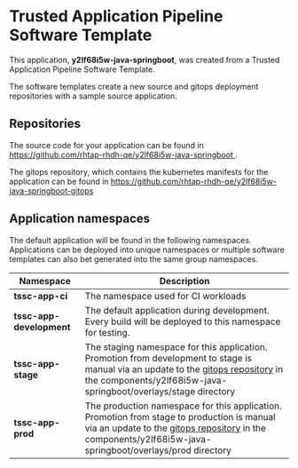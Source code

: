 # Trusted Application Pipeline Software Template

This application, **y2lf68i5w-java-springboot**, was created from a Trusted Application Pipeline Software Template.

The software templates create a new source and gitops deployment repositories with a sample source application. 

## Repositories

The source code for your application can be found in [https://github.com/rhtap-rhdh-qe/y2lf68i5w-java-springboot ](https://github.com/rhtap-rhdh-qe/y2lf68i5w-java-springboot ).
 
The gitops repository, which contains the kubernetes manifests for the application can be found in 
[https://github.com/rhtap-rhdh-qe/y2lf68i5w-java-springboot-gitops ](https://github.com/rhtap-rhdh-qe/y2lf68i5w-java-springboot-gitops ) 

## Application namespaces 

The default application will be found in the following namespaces. Applications can be deployed into unique namespaces or multiple software templates can also bet generated into the same group namespaces.  

|  Namespace   |  Description   |  
| -------- | -------- |
| **tssc-app-ci** | The namespace used for CI workloads |
| **tssc-app-development** | The default application during development. Every build will be deployed to this namespace for testing. |
| **tssc-app-stage** | The staging namespace for this application. Promotion from development to stage is manual via an update to the [gitops repository](https://github.com/rhtap-rhdh-qe/y2lf68i5w-java-springboot-gitops ) in the components/y2lf68i5w-java-springboot/overlays/stage directory |
| **tssc-app-prod** | The production namespace for this application. Promotion from stage to production is manual via an update to the [gitops repository](https://github.com/rhtap-rhdh-qe/y2lf68i5w-java-springboot-gitops ) in the components/y2lf68i5w-java-springboot/overlays/prod directory |